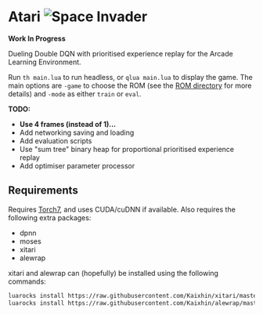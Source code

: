 # Atari ![Space Invader](http://www.rw-designer.com/cursor-view/74522.png)

**Work In Progress**

Dueling Double DQN with prioritised experience replay for the Arcade Learning Environment.

Run `th main.lua` to run headless, or `qlua main.lua` to display the game. The main options are `-game` to choose the ROM (see the [ROM directory](roms/README.md) for more details) and `-mode` as either `train` or `eval`.

**TODO:**

- **Use 4 frames (instead of 1)...**
- Add networking saving and loading
- Add evaluation scripts
- Use "sum tree" binary heap for proportional prioritised experience replay
- Add optimiser parameter processor

## Requirements

Requires [Torch7](http://torch.ch/), and uses CUDA/cuDNN if available. Also requires the following extra packages:

- dpnn
- moses
- xitari
- alewrap

xitari and alewrap can (hopefully) be installed using the following commands:

```sh
luarocks install https://raw.githubusercontent.com/Kaixhin/xitari/master/xitari-0-0.rockspec
luarocks install https://raw.githubusercontent.com/Kaixhin/alewrap/master/alewrap-0-0.rockspec
```
